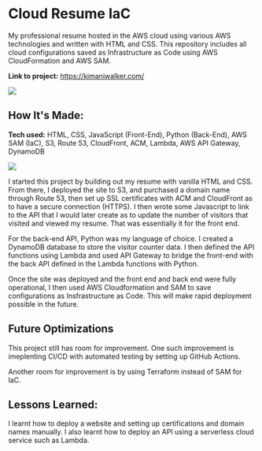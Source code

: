 # Cloud Resume IaC
My professional resume hosted in the AWS cloud using various AWS technologies and written with HTML and CSS. This repository includes all cloud configurations saved as Infrastructure as Code using AWS CloudFormation and AWS SAM.

**Link to project:** https://kimaniwalker.com/

![](https://i.imgur.com/jPu2jqP.png)

## How It's Made:

**Tech used:** HTML, CSS, JavaScript (Front-End), Python (Back-End), AWS SAM (IaC), S3, Route 53, CloudFront, ACM, Lambda, AWS API Gateway, DynamoDB

![](https://media.licdn.com/dms/image/D5612AQHYK6G1sZURBw/article-cover_image-shrink_600_2000/0/1655920671605?e=2147483647&v=beta&t=ddbl-FivaWe07Oh00fYtgt1Uln0wAYmYVPvHXBBgaG0)

I started this project by building out my resume with vanilla HTML and CSS. From there, I deployed the site to S3, and purchased a domain name through Route 53, then set up SSL certificates with ACM and CloudFront as to have a secure connection (HTTPS). I then wrote some Javascript to link to the API that I would later create as to update the number of visitors that visited and viewed my resume. That was essentially it for the front end.

For the back-end API, Python was my language of choice. I created a DynamoDB database to store the visitor counter data. I then defined the API functions using Lambda and used API Gateway to bridge the front-end with the back API defined in the Lambda functions with Python.

Once the site was deployed and the front end and back end were fully operational, I then used AWS Cloudformation and SAM to save configurations as Insfrastructure as Code. This will make rapid deployment possible in the future.

## Future Optimizations
This project still has room for improvement. One such improvement is imeplenting CI/CD with automated testing by setting up GitHub Actions.

Another room for improvement is by using Terraform instead of SAM for IaC.


## Lessons Learned:

I learnt how to deploy a website and setting up certifications and domain names manually. I also learnt how to deploy an API using a serverless cloud service such as Lambda.
